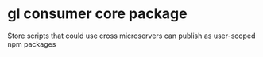 # gl consumer core package

Store scripts that could use cross microservers
can publish as user-scoped npm packages